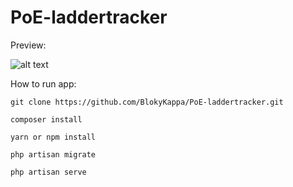 # PoE-laddertracker

Preview:

![alt text](https://i.imgur.com/8djAMSY.png)

How to run app:

```
git clone https://github.com/BlokyKappa/PoE-laddertracker.git

composer install

yarn or npm install

php artisan migrate

php artisan serve
```
